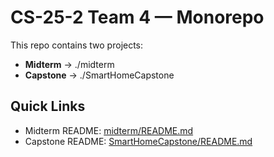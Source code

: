 # CS-25-2 Team 4 — Monorepo

This repo contains two projects:

- **Midterm** → ./midterm
- **Capstone** → ./SmartHomeCapstone

## Quick Links
- Midterm README: [midterm/README.md](./midterm/README.md)
- Capstone README: [SmartHomeCapstone/README.md](./SmartHomeCapstone/README.md)
